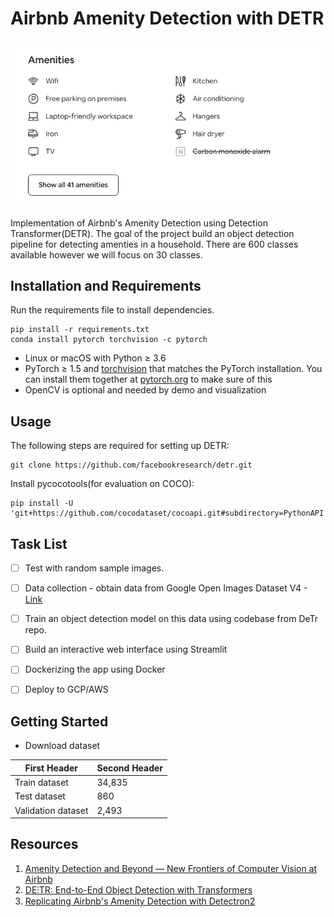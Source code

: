 # Airbnb Amenity Detection with DETR

![Airbnb](/images/airbnb.png)

Implementation of Airbnb's Amenity Detection using Detection Transformer(DETR). The goal of the project build an object detection pipeline for detecting amenties in a household. There are 600 classes available however we will focus on 30 classes. 

## Installation and Requirements
Run the requirements file to install dependencies. 
```
pip install -r requirements.txt
conda install pytorch torchvision -c pytorch
```

- Linux or macOS with Python ≥ 3.6
- PyTorch ≥ 1.5 and [torchvision](https://github.com/pytorch/vision/) that matches the PyTorch installation.
  You can install them together at [pytorch.org](https://pytorch.org) to make sure of this
- OpenCV is optional and needed by demo and visualization

## Usage
The following steps are required for setting up DETR:
```
git clone https://github.com/facebookresearch/detr.git
```

Install pycocotools(for evaluation on COCO):
```
pip install -U 'git+https://github.com/cocodataset/cocoapi.git#subdirectory=PythonAPI'
```

 
## Task List
- [ ] Test with random sample images.
- [ ] Data collection -  obtain data from Google Open Images Dataset V4 - [Link](https://storage.googleapis.com/openimages/web/download.html)
- [ ] Train an object detection model on this data using codebase from DeTr repo.
- [ ] Build an interactive web interface using Streamlit 
- [ ] Dockerizing the app using Docker
- [ ] Deploy to GCP/AWS 


## Getting Started
- Download dataset 

|First Header | Second Header|
|------------ | -------------|
|Train dataset | 34,835      |
|Test dataset | 860          |
|Validation dataset | 2,493  |


## Resources 
1. [Amenity Detection and Beyond — New Frontiers of Computer Vision at Airbnb](https://medium.com/airbnb-engineering/amenity-detection-and-beyond-new-frontiers-of-computer-vision-at-airbnb-144a4441b72e) 
2. [DE⫶TR: End-to-End Object Detection with Transformers](https://github.com/facebookresearch/detr)
3. [Replicating Airbnb's Amenity Detection with Detectron2](https://github.com/mrdbourke/airbnb-amenity-detection)